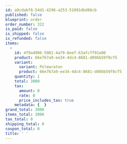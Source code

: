 ```yaml
---
id: a9cdabf8-54d1-4298-a253-51891dbd86cb
published: false
blueprint: order
order_number: 322
is_paid: false
is_shipped: false
is_refunded: false
items:
  -
    id: 4f9a4906-5981-4a79-8eef-63afcff91a00
    product: 66e767a9-ee34-4dc4-8681-d09bb59f0cf5
    variant:
      variant: Polmaraton
      product: 66e767a9-ee34-4dc4-8681-d09bb59f0cf5
    quantity: 1
    total: 3000
    tax:
      amount: 0
      rate: 0
      price_includes_tax: true
    metadata: {  }
grand_total: 3000
items_total: 3000
tax_total: 0
shipping_total: 0
coupon_total: 0
title: ' '
---
```

